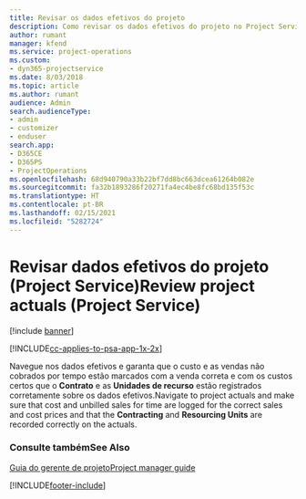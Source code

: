 ```yaml
---
title: Revisar os dados efetivos do projeto
description: Como revisar os dados efetivos do projeto no Project Service
author: rumant
manager: kfend
ms.service: project-operations
ms.custom:
- dyn365-projectservice
ms.date: 8/03/2018
ms.topic: article
ms.author: rumant
audience: Admin
search.audienceType:
- admin
- customizer
- enduser
search.app:
- D365CE
- D365PS
- ProjectOperations
ms.openlocfilehash: 68d940790a33b22bf7dd8bc663dcea61264b082e
ms.sourcegitcommit: fa32b1893286f20271fa4ec4be8fc68bd135f53c
ms.translationtype: HT
ms.contentlocale: pt-BR
ms.lasthandoff: 02/15/2021
ms.locfileid: "5282724"
---
```

# <a name="review-project-actuals-project-service"></a><span data-ttu-id="79604-103">Revisar dados efetivos do projeto (Project Service)</span><span class="sxs-lookup"><span data-stu-id="79604-103">Review project actuals (Project Service)</span></span>

[!include [banner](../includes/psa-now-project-operations.md)]

[!INCLUDE[cc-applies-to-psa-app-1x-2x](../includes/cc-applies-to-psa-app-1x-2x.md)]

<span data-ttu-id="79604-104">Navegue nos dados efetivos e garanta que o custo e as vendas não cobrados por tempo estão marcados com a venda correta e com os custos certos que o **Contrato** e as **Unidades de recurso** estão registrados corretamente sobre os dados efetivos.</span><span class="sxs-lookup"><span data-stu-id="79604-104">Navigate to project actuals and make sure that cost and unbilled sales for time are logged for the correct sales and cost prices and that the **Contracting** and **Resourcing Units** are recorded correctly on the actuals.</span></span>  
  
### <a name="see-also"></a><span data-ttu-id="79604-105">Consulte também</span><span class="sxs-lookup"><span data-stu-id="79604-105">See Also</span></span>  
 [<span data-ttu-id="79604-106">Guia do gerente de projeto</span><span class="sxs-lookup"><span data-stu-id="79604-106">Project manager guide</span></span>](../psa/project-manager-guide.md)


[!INCLUDE[footer-include](../includes/footer-banner.md)]